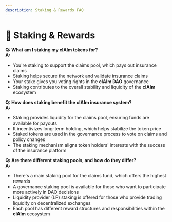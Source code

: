 ```yaml
---
description: Staking & Rewards FAQ
---
```


# 🤑 Staking & Rewards

**Q: What am I staking my clAIm tokens for?**\
**A:**

* You're staking to support the claims pool, which pays out insurance claims
* Staking helps secure the network and validate insurance claims
* Your stake gives you voting rights in the **clAIm DAO** governance
* Staking contributes to the overall stability and liquidity of the **clAIm** ecosystem

**Q: How does staking benefit the clAIm insurance system?**\
**A:**

* Staking provides liquidity for the claims pool, ensuring funds are available for payouts
* It incentivizes long-term holding, which helps stabilize the token price
* Staked tokens are used in the governance process to vote on claims and policy changes
* The staking mechanism aligns token holders' interests with the success of the insurance platform

**Q: Are there different staking pools, and how do they differ?**\
**A:**

* There's a main staking pool for the claims fund, which offers the highest rewards
* A governance staking pool is available for those who want to participate more actively in DAO decisions
* Liquidity provider (LP) staking is offered for those who provide trading liquidity on decentralized exchanges
* Each pool has different reward structures and responsibilities within the **clAIm** ecosystem

